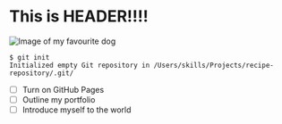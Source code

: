 # This is HEADER!!!!
![Image of my favourite dog](https://www.akc.org/wp-content/uploads/2017/11/Wire-Fox-Terrier-illustration.jpg)
```
$ git init
Initialized empty Git repository in /Users/skills/Projects/recipe-repository/.git/
```
- [ ] Turn on GitHub Pages
- [ ] Outline my portfolio
- [ ] Introduce myself to the world
